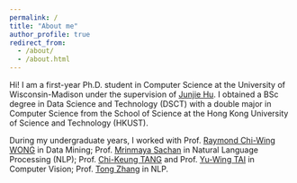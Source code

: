 ```yaml
---
permalink: /
title: "About me"
author_profile: true
redirect_from: 
  - /about/
  - /about.html
---
```


Hi! I am a first-year Ph.D. student in Computer Science at the University of Wisconsin-Madison under the supervision of [Junjie Hu](https://junjiehu.github.io/). I obtained a BSc degree in Data Science and Technology (DSCT) with a double major in Computer Science from the School of Science at the Hong Kong University of Science and Technology (HKUST). 

During my undergraduate years, I worked with Prof. [Raymond Chi-Wing WONG](https://www.cse.ust.hk/~raywong/) in Data Mining; Prof. [Mrinmaya Sachan](https://www.mrinmaya.io/) in Natural Language Processing (NLP); Prof. [Chi-Keung TANG](https://cse.hkust.edu.hk/~cktang/bio.html) and Prof. [Yu-Wing TAI](https://yuwingtai.github.io/) in Computer Vision; Prof. [Tong Zhang](https://tongzhang-ml.org/) in NLP.
